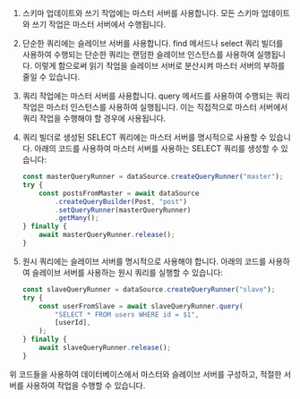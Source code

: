1. 스키마 업데이트와 쓰기 작업에는 마스터 서버를 사용합니다. 모든 스키마 업데이트와 쓰기 작업은 마스터 서버에서 수행됩니다.

2. 단순한 쿼리에는 슬레이브 서버를 사용합니다. find 메서드나 select 쿼리 빌더를 사용하여 수행되는 단순한 쿼리는 랜덤한 슬레이브 인스턴스를 사용하여 실행됩니다. 이렇게 함으로써 읽기 작업을 슬레이브 서버로 분산시켜 마스터 서버의 부하를 줄일 수 있습니다.

3. 쿼리 작업에는 마스터 서버를 사용합니다. query 메서드를 사용하여 수행되는 쿼리 작업은 마스터 인스턴스를 사용하여 실행됩니다. 이는 직접적으로 마스터 서버에서 쿼리 작업을 수행해야 할 경우에 사용됩니다.

4. 쿼리 빌더로 생성된 SELECT 쿼리에는 마스터 서버를 명시적으로 사용할 수 있습니다. 아래의 코드를 사용하여 마스터 서버를 사용하는 SELECT 쿼리를 생성할 수 있습니다:

    ```typescript
    const masterQueryRunner = dataSource.createQueryRunner("master");
    try {
        const postsFromMaster = await dataSource
            .createQueryBuilder(Post, "post")
            .setQueryRunner(masterQueryRunner)
            .getMany();
    } finally {
        await masterQueryRunner.release();
    }
    ```

5. 원시 쿼리에는 슬레이브 서버를 명시적으로 사용해야 합니다. 아래의 코드를 사용하여 슬레이브 서버를 사용하는 원시 쿼리를 실행할 수 있습니다:

    ```typescript
    const slaveQueryRunner = dataSource.createQueryRunner("slave");
    try {
        const userFromSlave = await slaveQueryRunner.query(
            "SELECT * FROM users WHERE id = $1",
            [userId],
        );
    } finally {
        await slaveQueryRunner.release();
    }
    ```

위 코드들을 사용하여 데이터베이스에서 마스터와 슬레이브 서버를 구성하고, 적절한 서버를 사용하여 작업을 수행할 수 있습니다.
